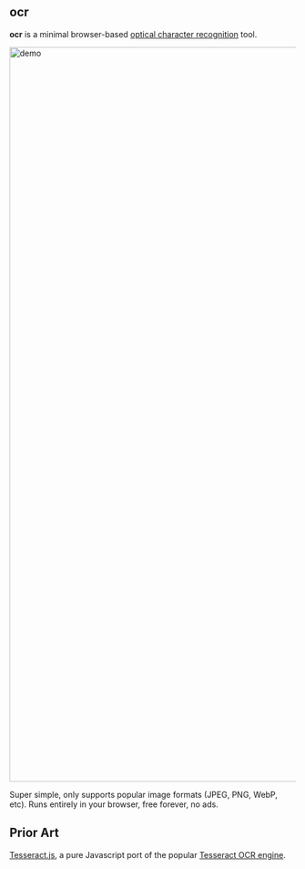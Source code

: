 ## ocr

**ocr** is a minimal browser-based
[optical character recognition](https://en.wikipedia.org/wiki/Optical_character_recognition)
tool.

<img width="1289" alt="demo" src="https://github.com/user-attachments/assets/4e8391be-1b71-4f19-83a6-d614b98e1b06" />

Super simple, only supports popular image formats (JPEG, PNG, WebP, etc). Runs
entirely in your browser, free forever, no ads.

## Prior Art

[Tesseract.js](https://tesseract.projectnaptha.com/), a pure Javascript port of
the popular [Tesseract OCR engine](https://github.com/tesseract-ocr/tesseract).
